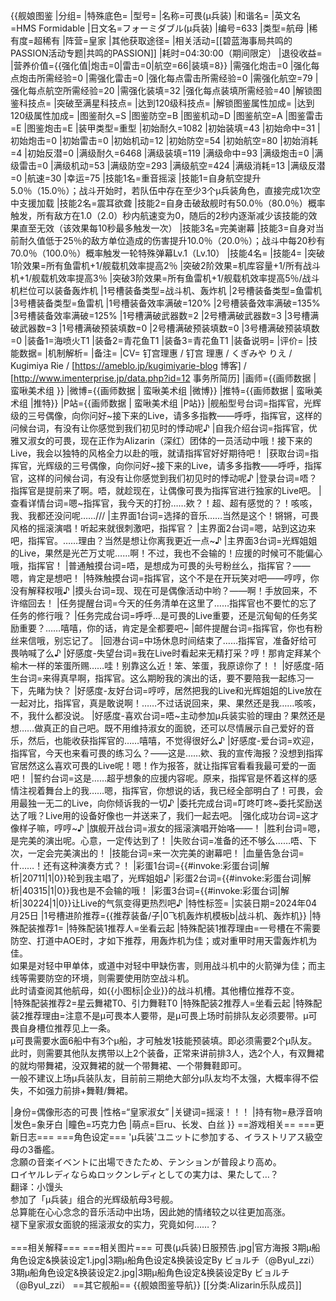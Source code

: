 {{舰娘图鉴
|分组=
|特殊底色=
|型号=
|名称=可畏(μ兵装)
|和谐名=
|英文名=HMS Formidable
|日文名=フォーミダブル(μ兵装)
|编号=633
|类型=航母
|稀有度=超稀有
|阵营=皇家
|其他获取途径=<!--【无则不填】-->
|相关活动=[[碧蓝海事局共鸣的PASSION活动专题|共鸣的PASSION]]
|耗时=04:30:00（期间限定）
|退役收益=<!--无法退役则填无法退役，否则不填-->
|营养价值={{强化值|炮击=0|雷击=0|航空=66|装填=8}}
|需强化炮击=0
|强化每点炮击所需经验=0
|需强化雷击=0
|强化每点雷击所需经验=0
|需强化航空=79
|强化每点航空所需经验=20
|需强化装填=32
|强化每点装填所需经验=40
|解锁图鉴科技点=
|突破至满星科技点=
|达到120级科技点=
|解锁图鉴属性加成=
|达到120级属性加成=
|图鉴耐久=S
|图鉴防空=B
|图鉴机动=D
|图鉴航空=A
|图鉴雷击=E
|图鉴炮击=E
|装甲类型=重型
|初始耐久=1082
|初始装填=43
|初始命中=31
|初始炮击=0
|初始雷击=0
|初始机动=12
|初始防空=54
|初始航空=80
|初始消耗=4
|初始反潜=0
|满级耐久=6468
|满级装填=119
|满级命中=93
|满级炮击=0
|满级雷击=0
|满级机动=53
|满级防空=293
|满级航空=424
|满级消耗=13
|满级反潜=0
|航速=30
|幸运=75
|技能1名=重音摇滚
|技能1=自身航空提升5.0％（15.0％）；战斗开始时，若队伍中存在至少3个μ兵装角色，直接完成1次空中支援加载
|技能2名=震耳欲聋
|技能2=自身击破敌舰时有50.0％（80.0％）概率触发，所有敌方在1.0（2.0）秒内航速变为0，随后的2秒内逐渐减少该技能的效果直至无效（该效果每10秒最多触发一次）
|技能3名=完美谢幕
|技能3=自身对当前耐久值低于25％的敌方单位造成的伤害提升10.0％（20.0％）；战斗中每20秒有70.0％（100.0％）概率触发一轮特殊弹幕Lv.1（Lv.10）
|技能4名=
|技能4=
|突破1阶效果=所有鱼雷机+1/舰载机效率提高2％
|突破2阶效果=机库容量+1/所有战斗机+1/舰载机效率提高3％
|突破3阶效果=所有鱼雷机+1/舰载机效率提高5％/战斗机栏位可以装备轰炸机
|1号槽装备类型=战斗机、轰炸机
|2号槽装备类型=鱼雷机
|3号槽装备类型=鱼雷机
|1号槽装备效率满破=120%
|2号槽装备效率满破=135%
|3号槽装备效率满破=125%
|1号槽满破武器数=2
|2号槽满破武器数=3
|3号槽满破武器数=3
|1号槽满破预装填数=0
|2号槽满破预装填数=0
|3号槽满破预装填数=0
|装备1=海喷火T1
|装备2=青花鱼T1
|装备3=青花鱼T1
|装备说明=
|评价=
|技能数据=
|机制解析=
|备注=
|CV= 钉宫理惠 / 钉宫 理惠 / くぎみや りえ / Kugimiya Rie / [https://ameblo.jp/kugimiyarie-blog 博客] / [http://www.imenterprise.jp/data.php?id=12 事务所简历]
|画师={{画师数据 | 蛮啾美术组 }}
|微博={{画师数据 | 蛮啾美术组 |微博}}
|推特={{画师数据 | 蛮啾美术组 |推特}}
|P站={{画师数据 | 蛮啾美术组 |P站}}
|舰船型号台词=指挥官，光辉级的三号偶像，向你问好~接下来的Live，请多多指教——呼呼，指挥官，这样的问候台词，有没有让你感觉到我们初见时的悸动呢♪
|自我介绍台词=指挥官，优雅又淑女的可畏，现在正作为Alizarin（深红）团体的一员活动中哦！接下来的Live，我会以独特的风格全力以赴的哦，就请指挥官好好期待吧！
|获取台词=指挥官，光辉级的三号偶像，向你问好~接下来的Live，请多多指教——呼呼，指挥官，这样的问候台词，有没有让你感觉到我们初见时的悸动呢♪
|登录台词=唔？指挥官是提前来了啊。唔，就趁现在，让偶像可畏为指挥官进行独家的Live吧。
|查看详情台词=嗯~指挥官，我今天的打扮……欸？！超、超有感觉的？！咳咳，我、我都还没问呢……///
|主界面1台词=选择的音乐……当然是这个！锵锵，可畏风格的摇滚演唱！听起来就很刺激吧，指挥官？
|主界面2台词=嗯，站到这边来吧，指挥官。……理由？当然是想让你离我更近一点~♪
|主界面3台词=光辉姐姐的Live，果然是光芒万丈呢……啊！不过，我也不会输的！应援的时候可不能偏心哦，指挥官！
|普通触摸台词=唔，是想成为可畏的头号粉丝么，指挥官？——嗯，肯定是想吧！
|特殊触摸台词=指挥官，这个不是在开玩笑对吧——哼哼，你没有解释权哦♪
|摸头台词=现、现在可是偶像活动中哟？——啊！手放回来，不许缩回去！
|任务提醒台词=今天的任务清单在这里了……指挥官也不要忙的忘了任务的修行哦？
|任务完成台词=呼呼…是可畏的Live重要，还是沉甸甸的任务奖励重要？……嘻嘻，你的话，肯定是全都要吧~
|邮件提醒台词=指挥官，你也有粉丝来信哦，别忘记了。
|回港台词=中场休息时间结束了……指挥官，准备好给可畏呐喊了么♪
|好感度-失望台词=我在Live时看起来无精打采？哼！那肯定拜某个榆木一样的笨蛋所赐……哇！别靠这么近！笨、笨蛋，我原谅你了！！
|好感度-陌生台词=来得真早啊，指挥官。这么期盼我的演出的话，要不要陪我一起练习一下，先睹为快？
|好感度-友好台词=哼哼，居然把我的Live和光辉姐姐的Live放在一起对比，指挥官，真是敢说啊！……不过话说回来，果、果然还是我……咳咳，不，我什么都没说。
|好感度-喜欢台词=唔~主动参加μ兵装实验的理由？果然还是想……做真正的自己吧。既不用维持淑女的面貌，还可以尽情展示自己爱好的音乐，然后，也能收获指挥官的……嘻嘻，不觉得很好么♪
|好感度-爱台词=欢迎，指挥官，今天也来看可畏的练习么？——这是……欸、我的宣传海报？没想到指挥官居然这么喜欢可畏的Live呢！嗯！作为报答，就让指挥官看看我最可爱的一面吧！
|誓约台词=这是……超乎想象的应援内容呢。原来，指挥官是怀着这样的感情注视着舞台上的我……嗯，指挥官，你想说的话，我已经全部明白了！可畏，会用最独一无二的Live，向你倾诉我的一切♪
|委托完成台词=叮咚叮咚~委托奖励送达了哦？Live用的设备好像也一并送来了，我们一起去吧。
|强化成功台词=这才像样子嘛，哼哼~♪
|旗舰开战台词=淑女的摇滚演唱开始咯——！
|胜利台词=嗯，是完美的演出呢。心意，一定传达到了！
|失败台词=准备的还不够么……唔、下次，一定会完美演出的！
|技能台词=来一次完美的谢幕吧！
|血量告急台词=什……！还有这种演奏方式？！
|彩蛋1台词={{#invoke:彩蛋台词|解析|20711|1|0}}轮到我主唱了，光辉姐姐♪
|彩蛋2台词={{#invoke:彩蛋台词|解析|40315|1|0}}我也是不会输的哦！
|彩蛋3台词={{#invoke:彩蛋台词|解析|30224|1|0}}让Live的气氛变得更热烈吧♪
|特性标签=
|实装日期=2024年04月25日
|1号槽进阶推荐={{推荐装备/子|0飞机轰炸机模板b|战斗机、轰炸机}}
|特殊配装推荐1=
|特殊配装1推荐人=坐看云起
|特殊配装1推荐理由=一号槽在不需要防空、打道中AOE时，才如下推荐，用轰炸机为佳；或对重甲时用天雷轰炸机为佳。<br>
如果是对轻中甲单体，或道中对轻中甲缺伤害，则用战斗机中的火箭弹为佳；而主线等需要防空的环境，则需要使用防空战斗机。<br>
此时请查阅其他航母，如{{小图标|企业}}的战斗机槽。其他槽位推荐不变。<br>
|特殊配装推荐2=星云舞裙T0、引力舞鞋T0
|特殊配装2推荐人=坐看云起
|特殊配装2推荐理由=注意不是μ可畏本人要带，是μ可畏上场时前排队友必须要带。μ可畏自身槽位推荐见上一条。<br>
μ可畏需要水面6船中有3个μ船，才可触发1技能预装填。即必须需要2个μ队友。<br>
此时，则需要其他队友携带以上2个装备，正常来讲前排3人，选2个人，有双舞裙的就均带舞裙，没双舞裙的就一个带舞裙、一个带舞鞋即可。<br>
一般不建议上场μ兵装队友，目前前三期绝大部分μ队友均不太强，大概率得不偿失，不如强力前排+舞鞋/舞裙。

|身份=偶像形态的可畏
|性格=“皇家淑女”
|关键词=摇滚！！！
|持有物=悬浮音响
|发色=象牙白
|瞳色=巧克力色
|萌点=巨ru、长发、白丝
}}
==游戏相关==
===更新日志===
===角色设定===
'μ兵装'ユニットに参加する、イラストリアス級空母の3番艦。<br>
念願の音楽イベントに出場できたため、テンションが普段より高め。<br>
ロイヤルレディならぬロックンレディとしての実力は、果たして…？<br>
翻译：小馒头<br>
参加了「μ兵装」组合的光辉级航母3号舰。<br>
总算能在心心念念的音乐活动中出场，因此她的情绪较之以往更加高涨。<br>
褪下皇家淑女面貌的摇滚淑女的实力，究竟如何……？<br><br>
===相关解释===
===相关图片===
<gallery mode="packed" heights="250px">
可畏(μ兵装)日服预告.jpg|官方海报
3期μ船角色设定&换装设定1.jpg|3期μ船角色设定&换装设定By ビョルチ（@Byul_zzi）
3期μ船角色设定&换装设定2.jpg|3期μ船角色设定&换装设定By ビョルチ（@Byul_zzi）
</gallery>
==其它舰船==
{{舰娘图鉴导航}}
[[分类:Alizarin乐队成员]]